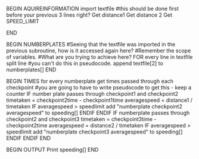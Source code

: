 <!DOCTYPE Pseudocode>

BEGIN AQUIREINFORMATION
  import textfile #this should be done first before your previous 3 lines right?
  Get distance1
  Get distance 2
  Get SPEED_LIMIT

END

BEGIN NUMBERPLATES
#Seeing that the textfile was imported in the previous subroutine, how is it accessed again here?
#Remember the scope of variables.
#What are you trying to achieve here?
  FOR every line in textfile
    split line #you can't do this in pseudocode.
    append textfile[2] to numberplates[]
END

BEGIN TIMES
  for every numberplate
    get times passed through each checkpoint #you are going to have to write pseudocode to get this - keep a counter
    IF number plate passes through checkpoint1 and checkpoint2
      timetaken = checkpoint2time - checkpoint1time
      averagespeed = distance1 / timetaken
        IF averagespeed > speedlimit
          add "numberplate checkpoint2 averagespeed" to speeding[]
        ENDIF
    ENDIF
    IF numberplate passes through checkpoint2 and checkpoint3
      timetaken = checkpoint3time - checkpoint2time
      averagespeed = distance2 / timetaken
        IF averagespeed > speedlimit
        add "numberplate checkpoint3 averagespeed" to speeding[]
        ENDIF
    ENDIF
END

BEGIN OUTPUT
  Print speeding[]
END
